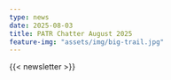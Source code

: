 ```yaml
---
type: news
date: 2025-08-03
title: PATR Chatter August 2025
feature-img: "assets/img/big-trail.jpg"
---
```


{{< newsletter >}}
